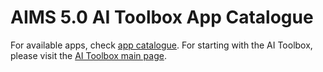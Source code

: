 # AIMS 5.0 AI Toolbox App Catalogue

For available apps, check [app catalogue](Apps.md). For starting with the AI Toolbox, please visit the [AI Toolbox main page](https://github.com/aims50toolbox/aitoolbox).


